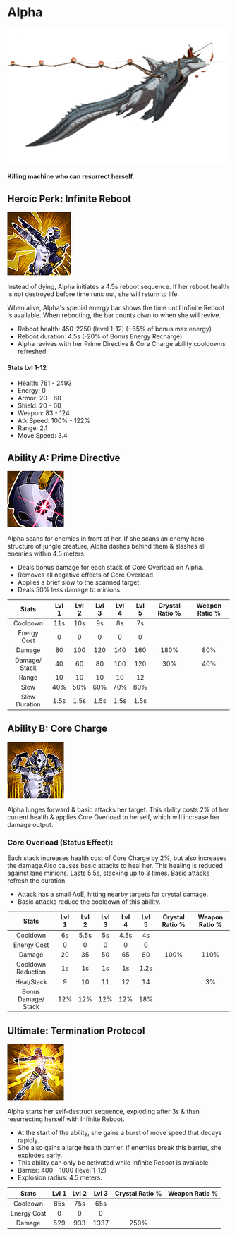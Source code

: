 # Alpha



![](../../.gitbook/assets/image%20%28152%29.png)

#### Killing machine who can resurrect herself.

## Heroic Perk: Infinite Reboot



![Infinite Reboot](../../.gitbook/assets/image%20%2882%29.png)

Instead of dying, Alpha initiates a 4.5s reboot sequence. If her reboot health is not destroyed before time runs out, she will return to life.

When alive, Alpha's special energy bar shows the time until Infinite Reboot is available. When rebooting, the bar counts diwn to when she will revive.

* Reboot health: 450-2250 \(level 1-12\) \(+65% of bonus max energy\)
* Reboot duration: 4.5s \(-20% of Bonus Energy Recharge\)
* Alpha revives with her Prime Directive & Core Charge ability cooldowns refreshed.

#### Stats Lvl 1-12

* Health: 761 - 2493
* Energy: 0
* Armor: 20 - 60
* Shield: 20 - 60
* Weapon: 83 - 124
* Atk Speed: 100% - 122%
* Range: 2.1
* Move Speed: 3.4

## Ability A: Prime Directive

![Prime Directive](../../.gitbook/assets/image%20%28179%29.png)

Alpha scans for enemies in front of her. If she scans an enemy hero, structure of jungle creature, Alpha dashes behind them & slashes all enemies within 4.5 meters.

* Deals bonus damage for each stack of Core Overload on Alpha.
* Removes all negative effects of Core Overload.
* Applies a brief slow to the scanned target.
* Deals 50% less damage to minions.

| Stats | Lvl 1 | Lvl 2 | Lvl 3 | Lvl 4 | Lvl 5 | Crystal      Ratio % | Weapon     Ratio % |
| :---: | :---: | :---: | :---: | :---: | :---: | :---: | :---: |
| Cooldown | 11s | 10s | 9s | 8s | 7s |  |  |
| Energy       Cost | 0 | 0 | 0 | 0 | 0 |  |  |
| Damage | 80 | 100 | 120 | 140 | 160 | 180% | 80% |
| Damage/   Stack | 40 | 60 | 80 | 100 | 120 | 30% | 40% |
| Range | 10 | 10 | 10 | 10 | 12 |  |  |
| Slow | 40% | 50% | 60% | 70% | 80% |  |  |
| Slow          Duration | 1.5s | 1.5s | 1.5s | 1.5s | 1.5s |  |  |

## Ability B: Core Charge

![Core Charge](../../.gitbook/assets/image%20%2886%29.png)

Alpha lunges forward & basic attacks her target. This ability costs 2% of her current health & applies Core Overload to herself, which will increase her damage output.

### Core Overload \(Status Effect\):

Each stack increases health cost of Core Charge by 2%, but also increases the damage.Also causes basic attacks to heal her. This healing is reduced against lane minions. Lasts 5.5s, stacking up to 3 times. Basic attacks refresh the duration.

* Attack has a small AoE, hitting nearby targets for crystal damage.
* Basic attacks reduce the cooldown of this ability.

| Stats | Lvl 1 | Lvl 2 | Lvl 3 | Lvl 4 | Lvl 5 | Crystal      Ratio % | Weapon     Ratio % |
| :---: | :---: | :---: | :---: | :---: | :---: | :---: | :---: |
| Cooldown | 6s | 5.5s | 5s | 4.5s | 4s |  |  |
| Energy       Cost | 0 | 0 | 0 | 0 | 0 |  |  |
| Damage | 20 | 35 | 50 | 65 | 80 | 100% | 110% |
| Cooldown Reduction | 1s | 1s | 1s | 1s | 1.2s |  |  |
| Heal/Stack | 9 | 10 | 11 | 12 | 14 |  | 3% |
| Bonus        Damage/  Stack | 12% | 12% | 12% | 12% | 18% |  |  |

## Ultimate: Termination Protocol

![Termination Protocol](../../.gitbook/assets/image%20%28176%29.png)

Alpha starts her self-destruct sequence, exploding after 3s & then resurrecting herself with Infinite Reboot.

* At the start of the ability, she gains a burst of move speed that decays rapidly.
* She also gains a large health barrier. if enemies break this barrier, she explodes early.
* This ability can only be activated while Infinite Reboot is available.
* Barrier: 400 - 1000 \(level 1-12\)
* Explosion radius: 4.5 meters.

| Stats | Lvl 1 | Lvl 2 | Lvl 3 | Crystal Ratio % | Weapon Ratio % |
| :---: | :---: | :---: | :---: | :---: | :---: |
| Cooldown | 85s | 75s | 65s |  |  |
| Energy Cost | 0 | 0 | 0 |  |  |
| Damage | 529 | 933 | 1337 | 250% |  |

